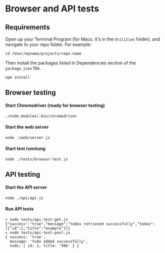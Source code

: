 # Browser and API tests

## Requirements
Open up your Terminal Program (for Macs. it's in the `Utilities` folder), and navigate to your repo folder. For example:
```
cd /User/myname/projects/repo-name
```
Then install the packages listed in Dependencies section of the `package.json` file.
```
npm install
```

## Browser testing

#### Start Chromedriver (ready for browser testing)
```
./node_modules/.bin/chromedriver
```
#### Start the web server
```
node ./web/server.js
```
#### Start test runniung
```
node ./tests/browser-test.js
```

## API testing

#### Start the API server
```
node ./api/api.js
```

#### Run API tests
```
> node tests/api-test-get.js
{"success":"true","message":"todos retrieved successfully","todos":[{"id":1,"title":"example"}]}
> node tests/api-test-post.js
{ success: 'true',
  message: 'todo added successfully',
  todo: { id: 2, title: '50b' } }
```

